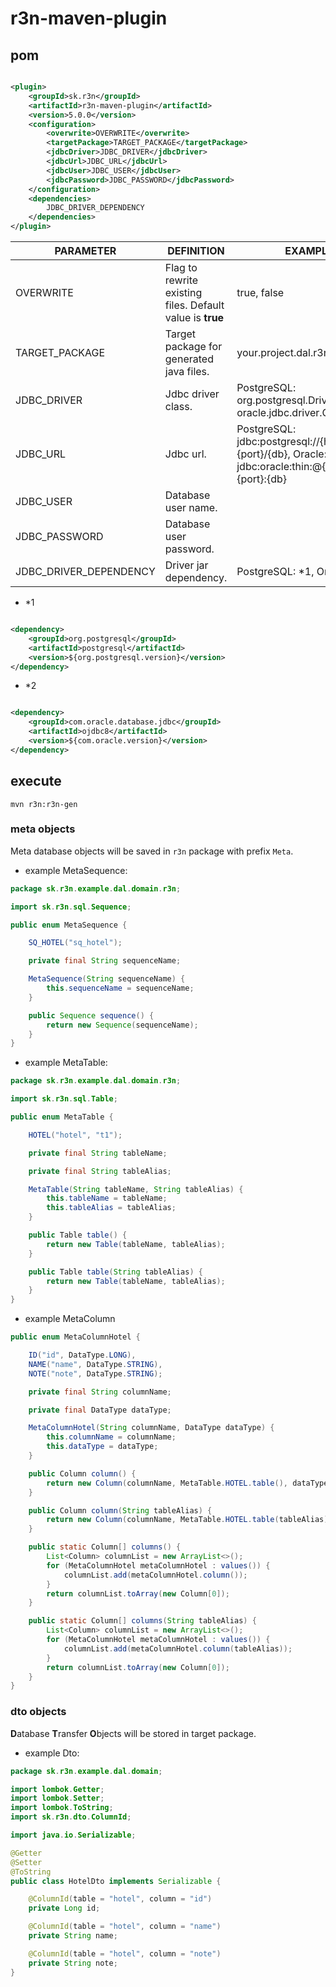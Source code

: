 # r3n-maven-plugin

## pom

```xml

<plugin>
    <groupId>sk.r3n</groupId>
    <artifactId>r3n-maven-plugin</artifactId>
    <version>5.0.0</version>
    <configuration>
        <overwrite>OVERWRITE</overwrite>
        <targetPackage>TARGET_PACKAGE</targetPackage>
        <jdbcDriver>JDBC_DRIVER</jdbcDriver>
        <jdbcUrl>JDBC_URL</jdbcUrl>
        <jdbcUser>JDBC_USER</jdbcUser>
        <jdbcPassword>JDBC_PASSWORD</jdbcPassword>
    </configuration>
    <dependencies>
        JDBC_DRIVER_DEPENDENCY
    </dependencies>
</plugin>
```

|PARAMETER|DEFINITION|EXAMPLE|
|---|---|---|
|OVERWRITE|Flag to rewrite existing files. Default value is **true**|true, false|
|TARGET_PACKAGE|Target package for generated java files.|your.project.dal.r3n|
|JDBC_DRIVER|Jdbc driver class.|PostgreSQL: org.postgresql.Driver, Oracle: oracle.jdbc.driver.OracleDriver|
|JDBC_URL|Jdbc url.|PostgreSQL: jdbc:postgresql://{host}:{port}/{db}, Oracle: jdbc:oracle:thin:@{host}:{port}:{db}|
|JDBC_USER|Database user name.||
|JDBC_PASSWORD|Database user password.||
|JDBC_DRIVER_DEPENDENCY|Driver jar dependency.|PostgreSQL: *1, Oracle: *2|

- *1

```xml

<dependency>
    <groupId>org.postgresql</groupId>
    <artifactId>postgresql</artifactId>
    <version>${org.postgresql.version}</version>
</dependency>
```

- *2

```xml

<dependency>
    <groupId>com.oracle.database.jdbc</groupId>
    <artifactId>ojdbc8</artifactId>
    <version>${com.oracle.version}</version>
</dependency>
```

## execute

```
mvn r3n:r3n-gen
```

### meta objects

Meta database objects will be saved in `r3n` package with prefix `Meta`.

- example MetaSequence:

```java
package sk.r3n.example.dal.domain.r3n;

import sk.r3n.sql.Sequence;

public enum MetaSequence {

    SQ_HOTEL("sq_hotel");

    private final String sequenceName;

    MetaSequence(String sequenceName) {
        this.sequenceName = sequenceName;
    }

    public Sequence sequence() {
        return new Sequence(sequenceName);
    }
}

```

- example MetaTable:

```java
package sk.r3n.example.dal.domain.r3n;

import sk.r3n.sql.Table;

public enum MetaTable {

    HOTEL("hotel", "t1");

    private final String tableName;

    private final String tableAlias;

    MetaTable(String tableName, String tableAlias) {
        this.tableName = tableName;
        this.tableAlias = tableAlias;
    }

    public Table table() {
        return new Table(tableName, tableAlias);
    }

    public Table table(String tableAlias) {
        return new Table(tableName, tableAlias);
    }
}

```

- example MetaColumn

```java
public enum MetaColumnHotel {

    ID("id", DataType.LONG),
    NAME("name", DataType.STRING),
    NOTE("note", DataType.STRING);

    private final String columnName;

    private final DataType dataType;

    MetaColumnHotel(String columnName, DataType dataType) {
        this.columnName = columnName;
        this.dataType = dataType;
    }

    public Column column() {
        return new Column(columnName, MetaTable.HOTEL.table(), dataType);
    }

    public Column column(String tableAlias) {
        return new Column(columnName, MetaTable.HOTEL.table(tableAlias), dataType);
    }

    public static Column[] columns() {
        List<Column> columnList = new ArrayList<>();
        for (MetaColumnHotel metaColumnHotel : values()) {
            columnList.add(metaColumnHotel.column());
        }
        return columnList.toArray(new Column[0]);
    }

    public static Column[] columns(String tableAlias) {
        List<Column> columnList = new ArrayList<>();
        for (MetaColumnHotel metaColumnHotel : values()) {
            columnList.add(metaColumnHotel.column(tableAlias));
        }
        return columnList.toArray(new Column[0]);
    }
}
```

### dto objects

**D**atabase **T**ransfer **O**bjects will be stored in target package.

- example Dto:

```java
package sk.r3n.example.dal.domain;

import lombok.Getter;
import lombok.Setter;
import lombok.ToString;
import sk.r3n.dto.ColumnId;

import java.io.Serializable;

@Getter
@Setter
@ToString
public class HotelDto implements Serializable {

    @ColumnId(table = "hotel", column = "id")
    private Long id;

    @ColumnId(table = "hotel", column = "name")
    private String name;

    @ColumnId(table = "hotel", column = "note")
    private String note;
}
```
